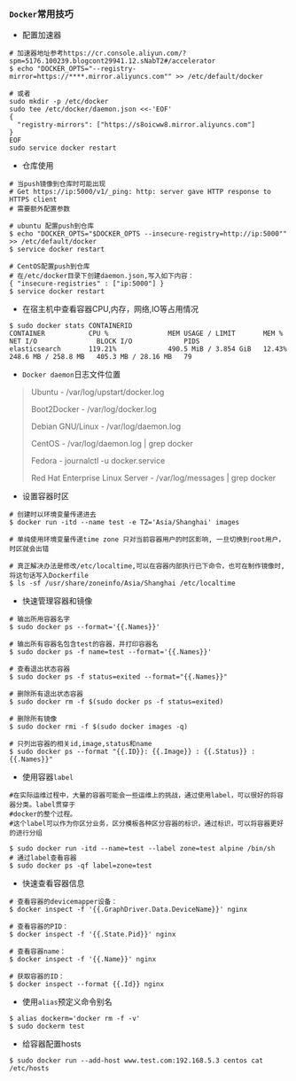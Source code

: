 ### `Docker`常用技巧

-  配置加速器
```shell
# 加速器地址参考https://cr.console.aliyun.com/?spm=5176.100239.blogcont29941.12.sNabT2#/accelerator
$ echo "DOCKER_OPTS="--registry-mirror=https://****.mirror.aliyuncs.com"" >> /etc/default/docker

# 或者
sudo mkdir -p /etc/docker
sudo tee /etc/docker/daemon.json <<-'EOF'
{
  "registry-mirrors": ["https://s8oicww8.mirror.aliyuncs.com"]
}
EOF
sudo service docker restart
```
- 仓库使用
```shell
# 当push镜像到仓库时可能出现
# Get https://ip:5000/v1/_ping: http: server gave HTTP response to HTTPS client
# 需要额外配置参数

# ubuntu 配置push到仓库
$ echo "DOCKER_OPTS="$DOCKER_OPTS --insecure-registry=http://ip:5000"" >> /etc/default/docker
$ service docker restart

# CentOS配置push到仓库
# 在/etc/docker目录下创建daemon.json,写入如下内容：
{ "insecure-registries" : ["ip:5000"] }
$ service docker restart
```
- 在宿主机中查看容器CPU,内存，网络,IO等占用情况
```
$ sudo docker stats CONTAINERID
CONTAINER           CPU %               MEM USAGE / LIMIT       MEM %               NET I/O               BLOCK I/O             PIDS
elasticsearch       119.21%             490.5 MiB / 3.854 GiB   12.43%              248.6 MB / 258.8 MB   405.3 MB / 28.16 MB   79
```
- `Docker daemon`日志文件位置

> Ubuntu - /var/log/upstart/docker.log
>
> Boot2Docker - /var/log/docker.log
>
> Debian GNU/Linux - /var/log/daemon.log
>
> CentOS - /var/log/daemon.log | grep docker
>
> Fedora - journalctl -u docker.service
>
> Red Hat Enterprise Linux Server - /var/log/messages | grep docker

- 设置容器时区

```shell
# 创建时以环境变量传递进去
$ docker run -itd --name test -e TZ='Asia/Shanghai' images

# 单纯使用环境变量传递time zone 只对当前容器用户的时区影响, 一旦切换到root用户，时区就会出错

# 真正解决办法是修改/etc/localtime,可以在容器内部执行已下命令，也可在制作镜像时,将这句话写入Dockerfile
$ ls -sf /usr/share/zoneinfo/Asia/Shanghai /etc/localtime
```

- 快速管理容器和镜像

```shell
# 输出所用容器名字
$ sudo docker ps --format='{{.Names}}'
 
# 输出所有容器名包含test的容器，并打印容器名
$ sudo docker ps -f name=test --format='{{.Names}}'

# 查看退出状态容器
$ sudo docker ps -f status=exited --format="{{.Names}}"

# 删除所有退出状态容器
$ sudo docker rm -f $(sudo docker ps -f status=exited)

# 删除所有镜像
$ sudo docker rmi -f $(sudo docker images -q)

# 只列出容器的相关id,image,status和name
$ sudo docker ps --format "{{.ID}}: {{.Image}} : {{.Status}} : {{.Names}}"
```

- 使用容器`label`

```shell
#在实际运维过程中，大量的容器可能会一些运维上的挑战，通过使用label，可以很好的将容器分类。label贯穿于
#docker的整个过程。
#这个label可以作为你区分业务，区分模板各种区分容器的标识，通过标识，可以将容器更好的进行分组

$ sudo docker run -itd --name=test --label zone=test alpine /bin/sh
# 通过label查看容器
$ sudo docker ps -qf label=zone=test
```

- 快速查看容器信息

```shell
# 查看容器的devicemapper设备：
$ docker inspect -f '{{.GraphDriver.Data.DeviceName}}' nginx 

# 查看容器的PID：
$ docker inspect -f '{{.State.Pid}}' nginx 

# 查看容器name：
$ docker inspect -f '{{.Name}}' nginx 

# 获取容器的ID：
$ docker inspect --format {{.Id}} nginx

```

- 使用`alias`预定义命令别名

```shell
$ alias dockerm='docker rm -f -v'
$ sudo dockerm test
```

- 给容器配置hosts

```shell
$ sudo docker run --add-host www.test.com:192.168.5.3 centos cat /etc/hosts
```

